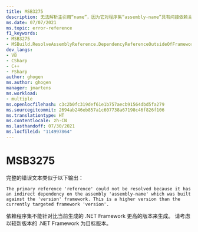 ```yaml
---
title: MSB3275
description: 无法解析主引用“name”，因为它对程序集“assembly-name”具有间接依赖关系，而该程序集是针对“version”框架生成的。 该框架版本高于当前目标框架“version”。
ms.date: 07/07/2021
ms.topic: error-reference
f1_keywords:
- MSB3275
- MSBuild.ResolveAssemblyReference.DependencyReferenceOutsideOfFrameworkUsingAttribute
dev_langs:
- VB
- CSharp
- C++
- FSharp
author: ghogen
ms.author: ghogen
manager: jmartens
ms.workload:
- multiple
ms.openlocfilehash: c3c2b0fc319def61e1b757aecb91564dbd5fa279
ms.sourcegitcommit: 2694ab246eb857a1c607738a67198c46f826f106
ms.translationtype: HT
ms.contentlocale: zh-CN
ms.lasthandoff: 07/30/2021
ms.locfileid: "114997864"
---
```

# <a name="msb3275"></a>MSB3275

完整的错误文本类似于以下输出：

```output
The primary reference 'reference' could not be resolved because it has an indirect dependency on the assembly 'assembly-name' which was built against the 'version' framework. This is a higher version than the currently targeted framework 'version'.
```

依赖程序集不能针对比当前生成的 .NET Framework 更高的版本来生成。 请考虑以较新版本的 .NET Framework 为目标版本。

